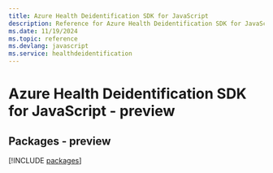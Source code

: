 ```yaml
---
title: Azure Health Deidentification SDK for JavaScript
description: Reference for Azure Health Deidentification SDK for JavaScript
ms.date: 11/19/2024
ms.topic: reference
ms.devlang: javascript
ms.service: healthdeidentification
---
```

# Azure Health Deidentification SDK for JavaScript - preview
## Packages - preview
[!INCLUDE [packages](health-deidentification-index.md)]